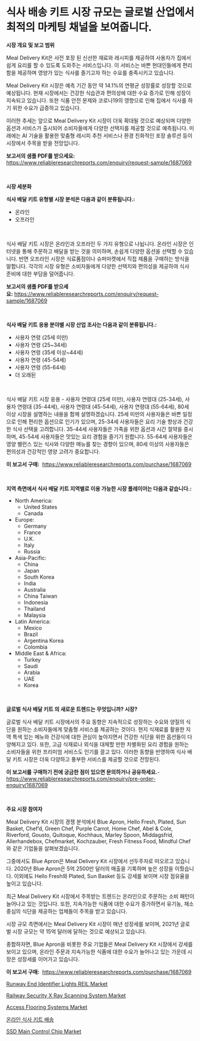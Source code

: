 <p><h1>식사 배송 키트 시장 규모는 글로벌 산업에서 최적의 마케팅 채널을 보여줍니다.</h1></p><p><strong>시장 개요 및 보고 범위</strong></p>
<p><p>Meal Delivery Kit은 사전 포장 된 신선한 재료와 레시피를 제공하여 사용자가 집에서 쉽게 요리를 할 수 있도록 도와주는 서비스입니다. 이 서비스는 바쁜 현대인들에게 편리함을 제공하며 영양가 있는 식사를 즐기고자 하는 수요를 충족시키고 있습니다.</p><p>Meal Delivery Kit 시장은 예측 기간 동안 약 14.1%의 연평균 성장률로 성장할 것으로 예상됩니다. 현재 시장에서는 건강한 식습관과 편의성에 대한 수요 증가로 인해 성장이 지속되고 있습니다. 또한 식품 안전 문제와 코로나19의 영향으로 인해 집에서 식사를 하기 위한 수요가 급증하고 있습니다.</p><p>이러한 추세는 앞으로 Meal Delivery Kit 시장이 더욱 확대될 것으로 예상되며 다양한 옵션과 서비스가 출시되어 소비자들에게 다양한 선택지를 제공할 것으로 예측됩니다. 미래에는 AI 기술을 활용한 맞춤형 레시피 추천 서비스나 환경 친화적인 포장 솔루션 등이 시장에서 주목을 받을 전망입니다.</p></p>
<p><strong>보고서의 샘플 PDF를 받으세요:</strong> <a href="https://www.reliableresearchreports.com/enquiry/request-sample/1687069">https://www.reliableresearchreports.com/enquiry/request-sample/1687069</a></p>
<p>&nbsp;</p>
<p><strong>시장 세분화</strong></p>
<p><strong>식사 배달 키트 유형별 시장 분석은 다음과 같이 분류됩니다.:</strong></p>
<p><ul><li>온라인</li><li>오프라인</li></ul></p>
<p>&nbsp;</p>
<p><p>식사 배달 키트 시장은 온라인과 오프라인 두 가지 유형으로 나뉩니다. 온라인 시장은 인터넷을 통해 주문하고 배달을 받는 것을 의미하며, 손쉽게 다양한 옵션을 선택할 수 있습니다. 반면 오프라인 시장은 식료품점이나 슈퍼마켓에서 직접 제품을 구매하는 방식을 말합니다. 각각의 시장 유형은 소비자들에게 다양한 선택지와 편의성을 제공하여 식사 준비에 대한 부담을 덜어줍니다.</p></p>
<p><strong>보고서의 샘플 PDF를 받으세요:</strong>&nbsp;<a href="https://www.reliableresearchreports.com/enquiry/request-sample/1687069">https://www.reliableresearchreports.com/enquiry/request-sample/1687069</a></p>
<p>&nbsp;</p>
<p><strong> 식사 배달 키트 응용 분야별 시장 산업 조사는 다음과 같이 분류됩니다.:</strong></p>
<p><ul><li>사용자 연령 (25세 미만)</li><li>사용자 연령 (25~34세)</li><li>사용자 연령 (35세 이상~44세)</li><li>사용자 연령 (45-54세)</li><li>사용자 연령 (55-64세)</li><li>더 오래된</li></ul></p>
<p>&nbsp;</p>
<p><p>식사 배달 키트 시장 응용 - 사용자 연령대 (25세 미만), 사용자 연령대 (25-34세), 사용자 연령대 (35-44세), 사용자 연령대 (45-54세), 사용자 연령대 (55-64세), 80세 이상 시장을 설명하는 내용을 함께 설명하겠습니다. 25세 미만의 사용자들은 바쁜 일정으로 인해 편리한 옵션으로 인기가 있으며, 25-34세 사용자들은 요리 기술 향상과 건강한 식사 선택을 고려합니다. 35-44세 사용자들은 가족을 위한 옵션과 시간 절약을 중시하며, 45-54세 사용자들은 맛있는 요리 경험을 즐기기 원합니다. 55-64세 사용자들은 영양 밸런스 있는 식사와 다양한 메뉴를 찾는 경향이 있으며, 80세 이상의 사용자들은 편의성과 건강적인 영양 고려가 중요합니다.</p></p>
<p><strong>이 보고서 구매:</strong>&nbsp; <a href="https://www.reliableresearchreports.com/purchase/1687069">https://www.reliableresearchreports.com/purchase/1687069</a></p>
<p>&nbsp;</p>
<p><strong>지역 측면에서 식사 배달 키트 지역별로 이용 가능한 시장 플레이어는 다음과 같습니다.:</strong></p>
<p><ul>
    <li>
        North America:
        <ul>
            <li>United States</li>
            <li>Canada</li>
        </ul>
    </li>
    <li>
        Europe:
        <ul>
            <li>Germany</li>
            <li>France</li>
            <li>U.K.</li>
            <li>Italy</li>
            <li>Russia</li>
        </ul>
    </li>
    <li>
        Asia-Pacific:
        <ul>
            <li>China</li>
            <li>Japan</li>
            <li>South Korea</li>
            <li>India</li>
            <li>Australia</li>
            <li>China Taiwan</li>
            <li>Indonesia</li>
            <li>Thailand</li>
            <li>Malaysia</li>
        </ul>
    </li>
    <li>
        Latin America:
        <ul>
            <li>Mexico</li>
            <li>Brazil</li>
            <li>Argentina Korea</li>
            <li>Colombia</li>
        </ul>
    </li>
    <li>
        Middle East & Africa:
        <ul>
            <li>Turkey</li>
            <li>Saudi</li>
            <li>Arabia</li>
            <li>UAE</li>
            <li>Korea</li>
        </ul>
    </li>
    </ul></p>
<p>&nbsp;</p>
<p><strong>글로벌 식사 배달 키트 의 새로운 트렌드는 무엇입니까? 시장?</strong></p>
<p><p>글로벌 식사 배달 키트 시장에서의 주요 동향은 지속적으로 성장하는 수요와 양질의 식단을 원하는 소비자들에게 맞춤형 서비스를 제공하는 것이다. 현지 식재료를 활용한 지역 특색 있는 메뉴와 건강식에 대한 관심이 높아지면서 건강한 식단을 위한 옵션들이 다양해지고 있다. 또한, 고급 식재료나 외식을 대체할 만한 차별화된 요리 경험을 원하는 소비자들을 위한 프리미엄 서비스도 인기를 끌고 있다. 이러한 동향을 반영하여 식사 배달 키트 시장은 더욱 다양하고 풍부한 서비스를 제공할 것으로 전망된다.</p></p>
<p><strong>이 보고서를 구매하기 전에 궁금한 점이 있으면 문의하거나 공유하세요.</strong>- <a href="https://www.reliableresearchreports.com/enquiry/pre-order-enquiry/1687069">https://www.reliableresearchreports.com/enquiry/pre-order-enquiry/1687069</a></p>
<p>&nbsp;</p>
<p><strong>주요 시장 참여자</strong></p>
<p><p>Meal Delivery Kit 시장의 경쟁 분석에서 Blue Apron, Hello Fresh, Plated, Sun Basket, Chef’d, Green Chef, Purple Carrot, Home Chef, Abel & Cole, Riverford, Gousto, Quitoque, Kochhaus, Marley Spoon, Middagsfrid, Allerhandebox, Chefmarket, Kochzauber, Fresh Fitness Food, Mindful Chef와 같은 기업들을 살펴보겠습니다.</p><p>그중에서도 Blue Apron은 Meal Delivery Kit 시장에서 선두주자로 떠오르고 있습니다. 2020년 Blue Apron은 5억 2500만 달러의 매출을 기록하며 높은 성장을 이뤘습니다. 이외에도 Hello Fresh와 Plated, Sun Basket 등도 강세를 보이며 시장 점유율을 높이고 있습니다.</p><p>최근 Meal Delivery Kit 시장에서 주목받는 트렌드는 온라인으로 주문하는 소비 패턴이 늘어나고 있는 것입니다. 또한, 지속가능한 식품에 대한 수요가 증가하면서 유기농, 채소 중심의 식단을 제공하는 업체들이 주목을 받고 있습니다.</p><p>시장 규모 측면에서는 Meal Delivery Kit 시장이 매년 성장세를 보이며, 2021년 글로벌 시장 규모는 약 15억 달러에 달하는 것으로 예상되고 있습니다.</p><p>종합하자면, Blue Apron을 비롯한 주요 기업들은 Meal Delivery Kit 시장에서 강세를 보이고 있으며, 온라인 주문과 지속가능한 식품에 대한 수요가 늘어나고 있는 가운데 시장은 성장세를 이어가고 있습니다.</p></p>
<p><strong>이 보고서 구매:</strong>&nbsp;&nbsp;<a href="https://www.reliableresearchreports.com/purchase/1687069">https://www.reliableresearchreports.com/purchase/1687069</a></p>
<p><p><a href="https://github.com/abdelrhmankishk22/Market-Research-Report-List-3/blob/main/runway-end-identifier-lights-reil-market.md">Runway End Identifier Lights REIL Market</a></p><p><a href="https://military-diascia-e68.notion.site/Railway-Security-X-Ray-Scanning-System-Market-Insights-Market-Players-and-Forecast-Till-2031-3fba359ea6254457a197cf515141bc44">Railway Security X Ray Scanning System Market</a></p><p><a href="https://meowing-canidae-761.notion.site/Access-Flooring-Systems-Market-Research-Report-Forecasted-for-Period-from-2024-2031-by-Market-Typ-c10fc09868ba4b0ead93e11e21090606">Access Flooring Systems Market</a></p><p><a href="https://github.com/vsckjg50460/Market-Research-Report-List-1/blob/main/4780672185781.md">온라인 식사 키트 배송</a></p><p><a href="https://github.com/ChiragRp1/Market-Research-Report-List-3/blob/main/ssd-main-control-chip-market.md">SSD Main Control Chip Market</a></p></p>
